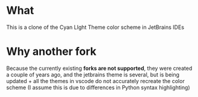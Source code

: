 # What

This is a clone of the Cyan LIght Theme color scheme in JetBrains IDEs

# Why another fork

Because the currently existing **forks are not supported**, they were created a couple of years ago, and the jetbrains theme is several, but is being updated + all the themes in vscode do not accurately recreate the color scheme (I assume this is due to differences in Python syntax highlighting)



